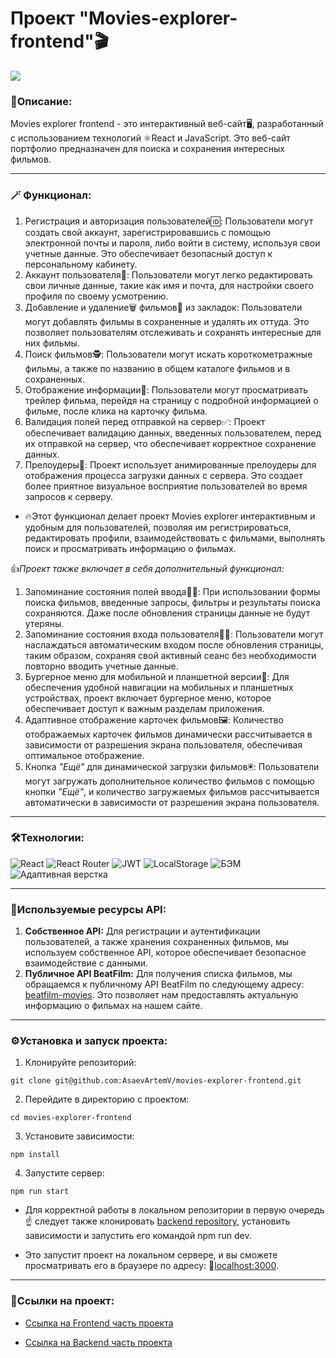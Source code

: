 # Проект "Movies-explorer-frontend"🎬
<img src="https://user-images.githubusercontent.com/73097560/115834477-dbab4500-a447-11eb-908a-139a6edaec5c.gif">

### 📜Описание:
Movies explorer frontend - это интерактивный веб-сайт🖥️, разработанный с использованием технологий ⚛️React и JavaScript. Это веб-сайт портфолио предназначен для поиска и сохранения интересных фильмов.
___
### 🪄 Функционал:
1. Регистрация и авторизация пользователей🆔: Пользователи могут создать свой аккаунт, зарегистрировавшись с помощью электронной почты и пароля, либо войти в систему, используя свои учетные данные. Это обеспечивает безопасный доступ к персональному кабинету.
2. Аккаунт пользователя👤: Пользователи могут легко редактировать свои личные данные, такие как имя и почта, для настройки своего профиля по своему усмотрению.
3. Добавление и удаление🗑️ фильмов🎥 из закладок: Пользователи могут добавлять фильмы в сохраненные и удалять их оттуда. Это позволяет пользователям отслеживать и сохранять интересные для них фильмы.
4. Поиск фильмов🕵️: Пользователи могут искать короткометражные фильмы, а также по названию в общем каталоге фильмов и в сохраненных.
5. Отображение информации📢: Пользователи могут просматривать трейлер фильма, перейдя на страницу с подробной информацией о фильме, после клика на карточку фильма.
6. Валидация полей перед отправкой на сервер✅: Проект обеспечивает валидацию данных, введенных пользователем, перед их отправкой на сервер, что обеспечивает корректное сохранение данных.
7. Прелоудеры🔄: Проект использует анимированные прелоудеры для отображения процесса загрузки данных с сервера. Это создает более приятное визуальное восприятие пользователей во время запросов к серверу.
- 🔥Этот функционал делает проект Movies explorer интерактивным и удобным для пользователей, позволяя им регистрироваться, редактировать профили, взаимодействовать с фильмами, выполнять поиск и просматривать информацию о фильмах.

👍*Проект также включает в себя дополнительный функционал:*
1. Запоминание состояния полей ввода💾🔢: При использовании формы поиска фильмов, введенные запросы, фильтры и результаты поиска сохраняются. Даже после обновления страницы данные не будут утеряны.
2. Запоминание состояния входа пользователя💾👤: Пользователи могут наслаждаться автоматическим входом после обновления страницы, таким образом, сохраняя свой активный сеанс без необходимости повторно вводить учетные данные.
3. Бургерное меню для мобильной и планшетной версии🍔: Для обеспечения удобной навигации на мобильных и планшетных устройствах, проект включает бургерное меню, которое обеспечивает доступ к важным разделам приложения.
4. Адаптивное отображение карточек фильмов🖼️: Количество отображаемых карточек фильмов динамически рассчитывается в зависимости от разрешения экрана пользователя, обеспечивая оптимальное отображение.
5. Кнопка *"Ещё"* для динамической загрузки фильмов🖲️: Пользователи могут загружать дополнительное количество фильмов с помощью кнопки *"Ещё"*, и количество загружаемых фильмов рассчитывается автоматически в зависимости от разрешения экрана пользователя.
___
### 🛠️Технологии:
![React](https://img.shields.io/badge/react-%2320232a.svg?style=for-the-badge&logo=react&logoColor=%2361DAFB)
![React Router](https://img.shields.io/badge/React_Router-CA4245?style=for-the-badge&logo=react-router&logoColor=white)
![JWT](https://img.shields.io/badge/JWT-black?style=for-the-badge&logo=JSON%20web%20tokens)
![LocalStorage](https://img.shields.io/badge/LocalStorage-FF7F50?style=for-the-badge&logo=)
![БЭМ](https://img.shields.io/badge/БЭМ-0000FF?style=for-the-badge&logo=)
![Адаптивная верстка](https://img.shields.io/badge/Адаптивная_верстка-FFFF00?style=for-the-badge&logo=)
___
### 🤖Используемые ресурсы API:
1. **Собственное API:** Для регистрации и аутентификации пользователей, а также хранения сохраненных фильмов, мы используем собственное API, которое обеспечивает безопасное взаимодействие с данными.
2. **Публичное API BeatFilm:** Для получения списка фильмов, мы обращаемся к публичному API BeatFilm по следующему адресу: [beatfilm-movies](https://api.nomoreparties.co/beatfilm-movies). Это позволяет нам предоставлять актуальную информацию о фильмах на нашем сайте.
___
### ⚙️Установка и запуск проекта:
1. Клонируйте репозиторий:

```
git clone git@github.com:AsaevArtemV/movies-explorer-frontend.git
```

2. Перейдите в директорию с проектом:

```
cd movies-explorer-frontend
```

3. Установите зависимости:

```
npm install
```

4. Запустите сервер:

```
npm run start
```
- Для корректной работы в локальном репозитории в первую очередь☝️ следует также клонировать [backend repository](https://github.com/AsaevArtemV/movies-explorer-api), установить зависимости и запустить его командой npm run dev.

- Это запустит проект на локальном сервере, и вы сможете просматривать его в браузере по адресу: 🔗[localhost:3000](http://localhost:3000/).
___
### 🔗Ссылки на проект:

* [Ссылка на Frontend часть проекта](https://movies.artem.asaev.nomoreparties.co)

* [Ссылка на Backend часть проекта](https://movies-explorer-api.nomoreparties.co)
